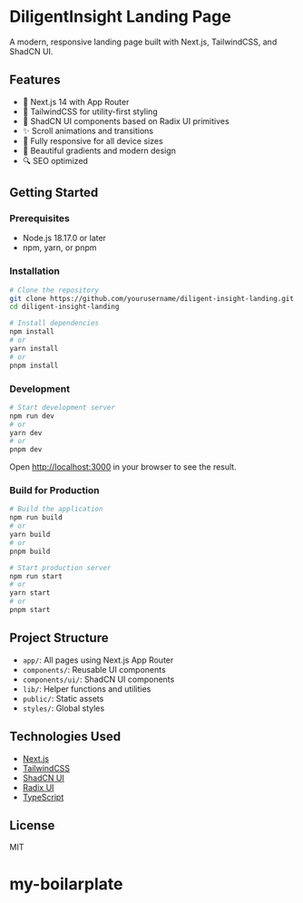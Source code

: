 # DiligentInsight Landing Page

A modern, responsive landing page built with Next.js, TailwindCSS, and ShadCN UI.

## Features

- 🚀 Next.js 14 with App Router
- 💅 TailwindCSS for utility-first styling
- 🧩 ShadCN UI components based on Radix UI primitives
- ✨ Scroll animations and transitions
- 📱 Fully responsive for all device sizes
- 🎨 Beautiful gradients and modern design
- 🔍 SEO optimized

## Getting Started

### Prerequisites

- Node.js 18.17.0 or later
- npm, yarn, or pnpm

### Installation

```bash
# Clone the repository
git clone https://github.com/yourusername/diligent-insight-landing.git
cd diligent-insight-landing

# Install dependencies
npm install
# or
yarn install
# or
pnpm install
```

### Development

```bash
# Start development server
npm run dev
# or
yarn dev
# or
pnpm dev
```

Open [http://localhost:3000](http://localhost:3000) in your browser to see the result.

### Build for Production

```bash
# Build the application
npm run build
# or
yarn build
# or
pnpm build

# Start production server
npm run start
# or
yarn start
# or
pnpm start
```

## Project Structure

- `app/`: All pages using Next.js App Router
- `components/`: Reusable UI components
- `components/ui/`: ShadCN UI components
- `lib/`: Helper functions and utilities
- `public/`: Static assets
- `styles/`: Global styles

## Technologies Used

- [Next.js](https://nextjs.org/)
- [TailwindCSS](https://tailwindcss.com/)
- [ShadCN UI](https://ui.shadcn.com/)
- [Radix UI](https://www.radix-ui.com/)
- [TypeScript](https://www.typescriptlang.org/)

## License

MIT
# my-boilarplate
